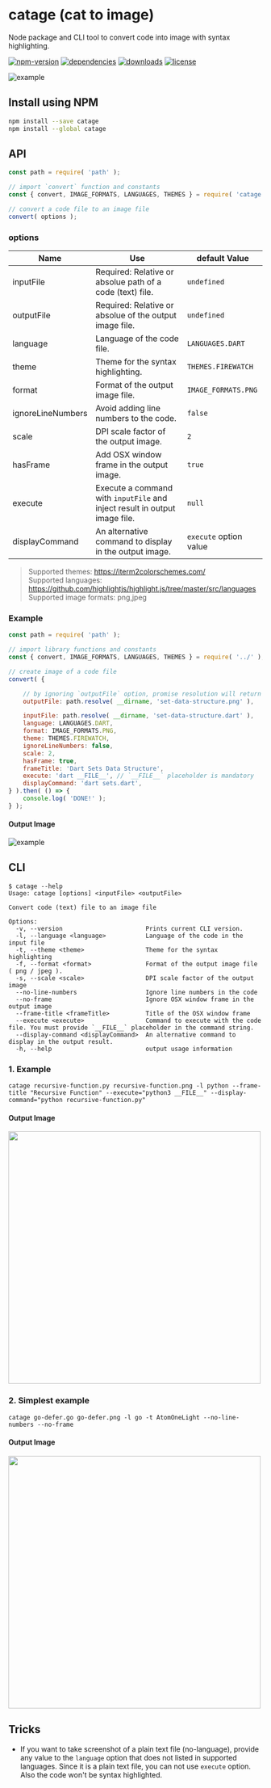 # catage (**ca**t to im**age**)
Node package and CLI tool to convert code into image with syntax highlighting.

[![npm-version](https://img.shields.io/npm/v/catage?style=flat-square)](https://www.npmjs.com/package/catage)
[![dependencies](https://img.shields.io/david/thatisuday/catage?style=flat-square)](https://www.npmjs.com/package/catage)
[![downloads](https://img.shields.io/npm/dt/catage?style=flat-square)](https://www.npmjs.com/package/catage)
[![license](https://img.shields.io/npm/l/catage?style=flat-square)](https://www.npmjs.com/package/catage)

![example](/test/set-data-structure.png?raw=true)

## Install using NPM
```bash
npm install --save catage
npm install --global catage
```

## API
```js
const path = require( 'path' );

// import `convert` function and constants
const { convert, IMAGE_FORMATS, LANGUAGES, THEMES } = require( 'catage' );

// convert a code file to an image file
convert( options );
```

### options
| Name | Use | default Value |
| ---- | --- | ------------- |
| inputFile | Required: Relative or absolue path of a code (text) file. | `undefined` |
| outputFile | Required: Relative or absolue of the output image file. | `undefined` |
| language | Language of the code file. | `LANGUAGES.DART` |
| theme | Theme for the syntax highlighting. | `THEMES.FIREWATCH` |
| format | Format of the output image file. | `IMAGE_FORMATS.PNG` |
| ignoreLineNumbers | Avoid adding line numbers to the code. | `false` |
| scale | DPI scale factor of the output image. | `2` |
| hasFrame | Add OSX window frame in the output image. | `true` |
| execute | Execute a command with `inputFile` and inject result in output image file. | `null` |
| displayCommand | An alternative command to display in the output image. | `execute` option value |

> Supported themes: https://iterm2colorschemes.com/ <br>
Supported languages: https://github.com/highlightjs/highlight.js/tree/master/src/languages <br>
Supported image formats: png,jpeg

### Example
```js
const path = require( 'path' );

// import library functions and constants
const { convert, IMAGE_FORMATS, LANGUAGES, THEMES } = require( '../' );

// create image of a code file
convert( {

    // by ignoring `outputFile` option, promise resolution will return an image buffer
    outputFile: path.resolve( __dirname, 'set-data-structure.png' ),

    inputFile: path.resolve( __dirname, 'set-data-structure.dart' ),
    language: LANGUAGES.DART,
    format: IMAGE_FORMATS.PNG,
    theme: THEMES.FIREWATCH,
    ignoreLineNumbers: false,
    scale: 2,
    hasFrame: true,
    frameTitle: 'Dart Sets Data Structure',
    execute: 'dart __FILE__', // `__FILE__` placeholder is mandatory
    displayCommand: 'dart sets.dart',
} ).then( () => {
    console.log( 'DONE!' );
} );
```

#### Output Image
![example](/test/set-data-structure.png?raw=true)


## CLI
```
$ catage --help
Usage: catage [options] <inputFile> <outputFile>

Convert code (text) file to an image file

Options:
  -v, --version                       Prints current CLI version.
  -l, --language <language>           Language of the code in the input file
  -t, --theme <theme>                 Theme for the syntax highlighting
  -f, --format <format>               Format of the output image file ( png / jpeg ).
  -s, --scale <scale>                 DPI scale factor of the output image
  --no-line-numbers                   Ignore line numbers in the code
  --no-frame                          Ignore OSX window frame in the output image
  --frame-title <frameTitle>          Title of the OSX window frame
  --execute <execute>                 Command to execute with the code file. You must provide `__FILE__` placeholder in the command string.
  --display-command <displayCommand>  An alternative command to display in the output result.
  -h, --help                          output usage information
```

### 1. Example
```
catage recursive-function.py recursive-function.png -l python --frame-title "Recursive Function" --execute="python3 __FILE__" --display-command="python recursive-function.py"
```

#### Output Image
<img src="/test/recursive-function.png?raw=true" width="500"/>

### 2. Simplest example
```
catage go-defer.go go-defer.png -l go -t AtomOneLight --no-line-numbers --no-frame
```
#### Output Image
<img src="/test/go-defer.png?raw=true" width="500"/>


## Tricks
- If you want to take screenshot of a plain text file (no-language), provide any value to the `language` option that does not listed in supported languages. Since it is a plain text file, you can not use `execute` option. Also the code won't be syntax highlighted.